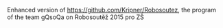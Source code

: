 Enhanced version of https://github.com/Kripner/Robosoutez, the program of the team gQsoQa on Robosoutěž 2015 pro ZŠ